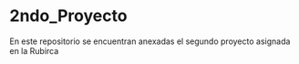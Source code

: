 # 2ndo_Proyecto
En este repositorio se encuentran anexadas el segundo proyecto asignada en la Rubirca
